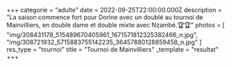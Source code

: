 +++
categorie = "adulte"
date = 2022-09-25T22:00:00.000Z
description = "La saison commence fort pour Dorine avec un doublé au tournoi de Mainvilliers, en double dame et double mixte avec Nzambé.🏆🏆"
photos = [
  "img/308431178_515489670405961_1671571812325382466_n.jpg",
  "img/308721932_5715883755142235_36457880128859458_n.jpg"
]
res_type = "tournoi"
title = "Tournoi de Mainvilliers"
_template = "resultat"
+++

